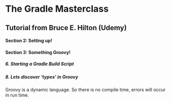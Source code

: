 # The Gradle Masterclass

## Tutorial from Bruce E. Hilton (Udemy)

#### Section 2: Setting up!

#### Section 3: Something Groovy!

#####  6. Starting a Gradle Build Script

#####  8. Lets discover 'types' in Groovy

Groovy is a dynamic language. So there is no compile time, errors will occur in run time.